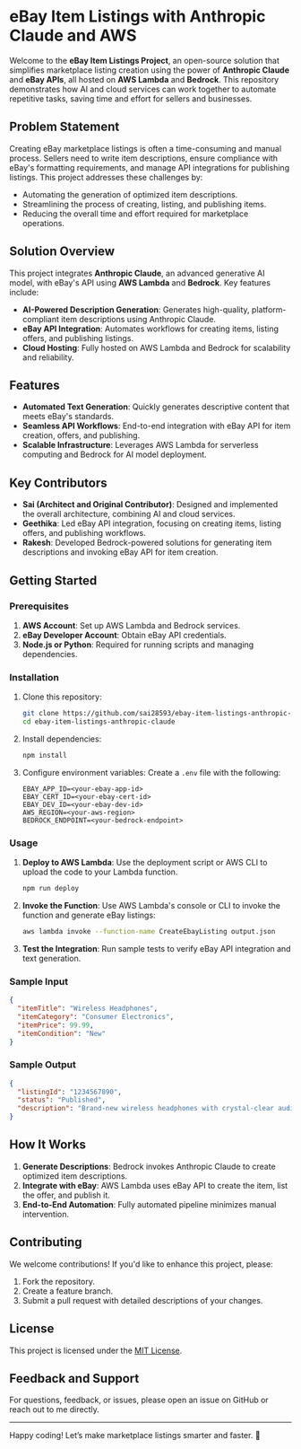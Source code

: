 # eBay Item Listings with Anthropic Claude and AWS

Welcome to the **eBay Item Listings Project**, an open-source solution that simplifies marketplace listing creation using the power of **Anthropic Claude** and **eBay APIs**, all hosted on **AWS Lambda** and **Bedrock**. This repository demonstrates how AI and cloud services can work together to automate repetitive tasks, saving time and effort for sellers and businesses.

## Problem Statement
Creating eBay marketplace listings is often a time-consuming and manual process. Sellers need to write item descriptions, ensure compliance with eBay's formatting requirements, and manage API integrations for publishing listings. This project addresses these challenges by:

- Automating the generation of optimized item descriptions.
- Streamlining the process of creating, listing, and publishing items.
- Reducing the overall time and effort required for marketplace operations.

## Solution Overview
This project integrates **Anthropic Claude**, an advanced generative AI model, with eBay's API using **AWS Lambda** and **Bedrock**. Key features include:

- **AI-Powered Description Generation**: Generates high-quality, platform-compliant item descriptions using Anthropic Claude.
- **eBay API Integration**: Automates workflows for creating items, listing offers, and publishing listings.
- **Cloud Hosting**: Fully hosted on AWS Lambda and Bedrock for scalability and reliability.

## Features
- **Automated Text Generation**: Quickly generates descriptive content that meets eBay's standards.
- **Seamless API Workflows**: End-to-end integration with eBay API for item creation, offers, and publishing.
- **Scalable Infrastructure**: Leverages AWS Lambda for serverless computing and Bedrock for AI model deployment.

## Key Contributors
- **Sai (Architect and Original Contributor)**: Designed and implemented the overall architecture, combining AI and cloud services.
- **Geethika**: Led eBay API integration, focusing on creating items, listing offers, and publishing workflows.
- **Rakesh**: Developed Bedrock-powered solutions for generating item descriptions and invoking eBay API for item creation.

## Getting Started
### Prerequisites
1. **AWS Account**: Set up AWS Lambda and Bedrock services.
2. **eBay Developer Account**: Obtain eBay API credentials.
3. **Node.js or Python**: Required for running scripts and managing dependencies.

### Installation
1. Clone this repository:
   ```bash
   git clone https://github.com/sai28593/ebay-item-listings-anthropic-claude.git
   cd ebay-item-listings-anthropic-claude
   ```
2. Install dependencies:
   ```bash
   npm install
   ```
3. Configure environment variables:
   Create a `.env` file with the following:
   ```env
   EBAY_APP_ID=<your-ebay-app-id>
   EBAY_CERT_ID=<your-ebay-cert-id>
   EBAY_DEV_ID=<your-ebay-dev-id>
   AWS_REGION=<your-aws-region>
   BEDROCK_ENDPOINT=<your-bedrock-endpoint>
   ```

### Usage
1. **Deploy to AWS Lambda**:
   Use the deployment script or AWS CLI to upload the code to your Lambda function.
   ```bash
   npm run deploy
   ```
2. **Invoke the Function**:
   Use AWS Lambda's console or CLI to invoke the function and generate eBay listings:
   ```bash
   aws lambda invoke --function-name CreateEbayListing output.json
   ```
3. **Test the Integration**:
   Run sample tests to verify eBay API integration and text generation.

### Sample Input
```json
{
  "itemTitle": "Wireless Headphones",
  "itemCategory": "Consumer Electronics",
  "itemPrice": 99.99,
  "itemCondition": "New"
}
```

### Sample Output
```json
{
  "listingId": "1234567890",
  "status": "Published",
  "description": "Brand-new wireless headphones with crystal-clear audio quality and long-lasting battery life. Perfect for everyday use."
}
```

## How It Works
1. **Generate Descriptions**: Bedrock invokes Anthropic Claude to create optimized item descriptions.
2. **Integrate with eBay**: AWS Lambda uses eBay API to create the item, list the offer, and publish it.
3. **End-to-End Automation**: Fully automated pipeline minimizes manual intervention.

## Contributing
We welcome contributions! If you'd like to enhance this project, please:
1. Fork the repository.
2. Create a feature branch.
3. Submit a pull request with detailed descriptions of your changes.

## License
This project is licensed under the [MIT License](LICENSE).

## Feedback and Support
For questions, feedback, or issues, please open an issue on GitHub or reach out to me directly.

---

Happy coding! Let’s make marketplace listings smarter and faster. 🎉
